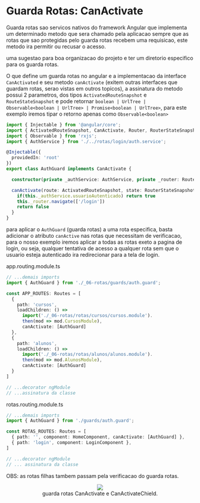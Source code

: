 # Guarda Rotas: CanActivate

Guarda rotas sao servicos nativos do framework Angular que implementa um determinado metodo que sera chamado pela aplicacao sempre que as rotas que sao protegidas pelo guarda rotas recebem uma requisicao, este metodo ira permitir ou recusar o acesso.

uma sugestao para boa organizacao do projeto e ter um diretorio especifico para os guarda rotas.

O que define um guarda rotas no angular e a implementacao da interface `CanActivated` e seu metodo `canActivate` (exitem outras interfaces que guardam rotas, serao vistas em outros topicos), a assinatura do metodo possui 2 parametros, dos tipos `ActivatedRouteSnapshot` e `RouteStateSnapshot` e pode retornar `boolean | UrlTree | Observable<boolean | UrlTree> | Promise<boolean | UrlTree>`, para este exemplo iremos tipar o retorno apenas como `Observable<boolean>`

```typescript
import { Injectable } from '@angular/core';
import { ActivatedRouteSnapshot, CanActivate, Router, RouterStateSnapshot } from '@angular/router';
import { Observable } from 'rxjs';
import { AuthService } from './../rotas/login/auth.service';

@Injectable({
  providedIn: 'root'
})
export class AuthGuard implements CanActivate {

  constructor(private _authService: AuthService, private _router: Router) { }

  canActivate(route: ActivatedRouteSnapshot, state: RouterStateSnapshot): Observable<boolean> | boolean {
    if(this._authService.usuarioAutenticado) return true
    this._router.navigate(['/login'])
    return false
  }
}
```

para aplicar o `AuthGuard` (guarda rotas) a uma rota especifica, basta adicionar o atributo `canActive` nas rotas que necessitam de verificacao, para o nosso exemplo iremos aplicar a todas as rotas exeto a pagina de login, ou seja, qualquer tentativa de acesso a qualquer rota sem que o usuario esteja autenticado ira redirecionar para a tela de login.

app.routing.module.ts
```typescript
// ...demais imports
import { AuthGuard } from './_06-rotas/guards/auth.guard';

const APP_ROUTES: Routes = [
  {
    path: 'cursos',
    loadChildren: () =>
      import('./_06-rotas/rotas/cursos/cursos.module').
      then(mod => mod.CursosModule),
      canActivate: [AuthGuard]
  },
  {
    path: 'alunos',
    loadChildren: () =>
      import('./_06-rotas/rotas/alunos/alunos.module').
      then(mod => mod.AlunosModule),
      canActivate: [AuthGuard]
  }
]

// ...decorator ngModule
// ...assinatura da classe

```

rotas.routing.module.ts
```typescript
// ...demais imports
import { AuthGuard } from './guards/auth.guard';

const ROTAS_ROUTES: Routes = [
  { path: '', component: HomeComponent, canActivate: [AuthGuard] },
  { path: 'login', component: LoginComponent },
]

// ...decorator ngModule
// ... assinatura da classe
```

OBS: as rotas filhas tambem passam pela verificacao do guarda rotas.

<p align="center">
    <img src="img/guarda-rotas-canactivate.gif"><br>
    guarda rotas CanActivate e CanActivateChield.
</p>
